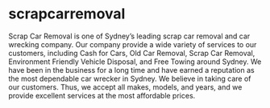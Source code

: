 # scrapcarremoval
Scrap Car Removal is one of Sydney’s leading scrap car removal and car wrecking company. Our company provide a wide variety of services to our customers, including Cash for Cars, Old Car Removal, Scrap Car Removal, Environment Friendly Vehicle Disposal, and Free Towing around Sydney.  We have been in the business for a long time and have earned a reputation as the most dependable car wrecker in Sydney. We believe in taking care of our customers. Thus, we accept all makes, models, and years, and we provide excellent services at the most affordable prices.
